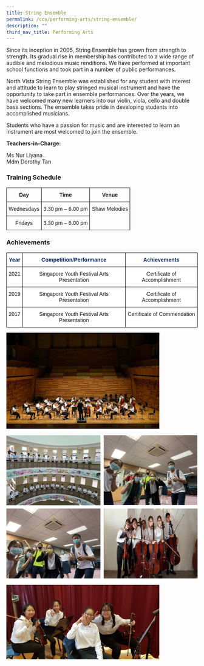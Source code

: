 ```yaml
---
title: String Ensemble
permalink: /cca/performing-arts/string-ensemble/
description: ""
third_nav_title: Performing Arts
---
```

Since its inception in 2005, String Ensemble has grown from strength to strength. Its gradual rise in membership has contributed to a wide range of audible and melodious music renditions. We have performed at important school functions and took part in a number of public performances.

North Vista String Ensemble was established for any student with interest and attitude to learn to play stringed musical instrument and have the opportunity to take part in ensemble performances. Over the years, we have welcomed many new learners into our violin, viola, cello and double bass sections. The ensemble takes pride in developing students into accomplished musicians.

Students who have a passion for music and are interested to learn an instrument are most welcomed to join the ensemble.

  

**Teachers-in-Charge:**

Ms Nur Liyana <br>
Mdm Dorothy Tan <br>


  

### Training Schedule

<style type="text/css">
.tg  {border-collapse:collapse;border-spacing:0;}
.tg td{border-color:black;border-style:solid;border-width:1px;font-family:Arial, sans-serif;font-size:14px;
  overflow:hidden;padding:10px 5px;word-break:normal;}
.tg th{border-color:black;border-style:solid;border-width:1px;font-family:Arial, sans-serif;font-size:14px;
  font-weight:normal;overflow:hidden;padding:10px 5px;word-break:normal;}
.tg .tg-baqh{text-align:center;vertical-align:top}
.tg .tg-amwm{font-weight:bold;text-align:center;vertical-align:top}
</style>
<table class="tg">
<thead>
  <tr>
    <th class="tg-amwm">Day</th>
    <th class="tg-amwm">Time</th>
    <th class="tg-amwm">Venue</th>
  </tr>
</thead>
<tbody>
  <tr>
    <td class="tg-baqh"> Wednesdays</td>
    <td class="tg-baqh"> 3.30 pm – 6.00 pm</td>
    <td class="tg-baqh" rowspan="2">Shaw Melodies</td>
  </tr>
  <tr>
    <td class="tg-baqh">Fridays</td>
    <td class="tg-baqh"> 3.30 pm – 6.00 pm</td>
  </tr>
</tbody>
</table>

### Achievements

<style type="text/css">
.tg  {border-collapse:collapse;border-spacing:0;}
.tg td{border-color:black;border-style:solid;border-width:1px;font-family:Arial, sans-serif;font-size:14px;
  overflow:hidden;padding:10px 5px;word-break:normal;}
.tg th{border-color:black;border-style:solid;border-width:1px;font-family:Arial, sans-serif;font-size:14px;
  font-weight:normal;overflow:hidden;padding:10px 5px;word-break:normal;}
.tg .tg-lqka{background-color:#FFF;color:#02225B;font-weight:bold;text-align:center;vertical-align:top}
.tg .tg-7yig{background-color:#FFF;text-align:center;vertical-align:top}
</style>
<table class="tg">
<thead>
  <tr>
    <th class="tg-lqka">Year</th>
    <th class="tg-lqka">Competition/Performance</th>
    <th class="tg-lqka">Achievements</th>
  </tr>
</thead>
<tbody>
  <tr>
    <td class="tg-7yig"> 2021</td>
    <td class="tg-7yig"> Singapore Youth Festival Arts Presentation</td>
    <td class="tg-7yig"> Certificate of Accomplishment</td>
  </tr>
  <tr>
    <td class="tg-7yig"> 2019</td>
    <td class="tg-7yig"> Singapore Youth Festival Arts Presentation</td>
    <td class="tg-7yig"> Certificate of Accomplishment</td>
  </tr>
  <tr>
    <td class="tg-7yig">2017</td>
    <td class="tg-7yig">Singapore Youth Festival Arts Presentation<br></td>
    <td class="tg-7yig">Certificate of Commendation<br></td>
  </tr>
</tbody>
</table>

<img src="/images/string-21i.jpg" 
     style="width:80%">
		 
![](/images/string.png)

<img src="/images/string-21vi.jpg" 
     style="width:80%">